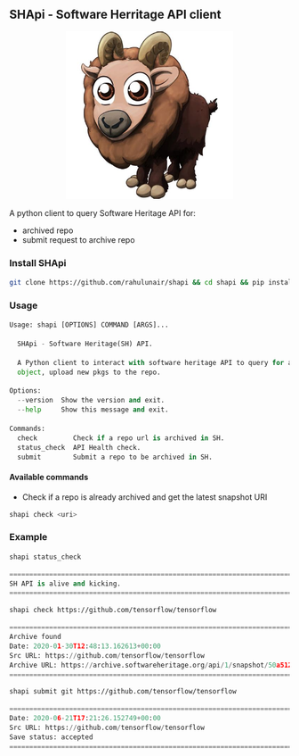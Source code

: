 ## SHApi - Software Herritage API client

<p align="center">
  <img src="docs/images/shapi.jpeg" alt="himalayan_thar" width="300" height="300"/>
</p>

A python client to query Software Heritage API for:

- archived repo
- submit request to archive repo

### Install SHApi

```bash
git clone https://github.com/rahulunair/shapi && cd shapi && pip install .
```

### Usage

```python
Usage: shapi [OPTIONS] COMMAND [ARGS]...

  SHApi - Software Heritage(SH) API.

  A Python client to interact with software heritage API to query for an
  object, upload new pkgs to the repo.

Options:
  --version  Show the version and exit.
  --help     Show this message and exit.

Commands:
  check         Check if a repo url is archived in SH.
  status_check  API Health check.
  submit        Submit a repo to be archived in SH.
```

#### Available commands

- Check if a repo is already archived and get the latest snapshot URI

```bash
shapi check <uri>
```

### Example

```bash
shapi status_check
```

```python
=======================================================================
SH API is alive and kicking.
=======================================================================
```

```bash
shapi check https://github.com/tensorflow/tensorflow
```

```python
=======================================================================
Archive found
Date: 2020-01-30T12:48:13.162613+00:00
Src URL: https://github.com/tensorflow/tensorflow
Archive URL: https://archive.softwareheritage.org/api/1/snapshot/50a5123ba58a352be71a143446e2021c8f0471c9/
=======================================================================
```

```bash
shapi submit git https://github.com/tensorflow/tensorflow
```

```python
=======================================================================
Date: 2020-06-21T17:21:26.152749+00:00
Src URL: https://github.com/tensorflow/tensorflow
Save status: accepted
=======================================================================
```
